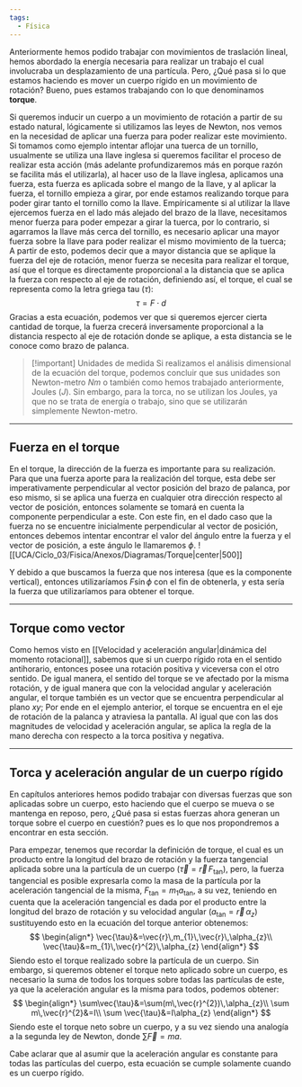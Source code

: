 ```yaml
---
tags:
  - Física
---
```

Anteriormente hemos podido trabajar con movimientos de traslación lineal, hemos abordado la energía necesaria para realizar un trabajo el cual involucraba un desplazamiento de una partícula.
Pero, ¿Qué pasa si lo que estamos haciendo es mover un cuerpo rígido en un movimiento de rotación? Bueno, pues estamos trabajando con lo que denominamos **torque**.

Si queremos inducir un cuerpo a un movimiento de rotación a partir de su estado natural, lógicamente si utilizamos las leyes de Newton, nos vemos en la necesidad de aplicar una fuerza para poder realizar este movimiento.
Si tomamos como ejemplo intentar aflojar una tuerca de un tornillo, usualmente se utiliza una llave inglesa si queremos facilitar el proceso de realizar esta acción (más adelante profundizaremos más en porque razón se facilita más el utilizarla), al hacer uso de la llave inglesa, aplicamos una fuerza, esta fuerza es aplicada sobre el mango de la llave, y al aplicar la fuerza, el tornillo empieza a girar, por ende estamos realizando torque para poder girar tanto el tornillo como la llave.
Empíricamente si al utilizar la llave ejercemos fuerza en el lado más alejado del brazo de la llave, necesitamos menor fuerza para poder empezar a girar la tuerca, por lo contrario, si agarramos la llave más cerca del tornillo, es necesario aplicar una mayor fuerza sobre la llave para poder realizar el mismo movimiento de la tuerca; A partir de esto, podemos decir que a mayor distancia que se aplique la fuerza del eje de rotación, menor fuerza se necesita para realizar el torque, así que el torque es directamente proporcional a la distancia que se aplica la fuerza con respecto al eje de rotación, definiendo así, el torque, el cual se representa como la letra griega tau ($\tau$):
$$
\tau=F\cdot d
$$
Gracias a esta ecuación, podemos ver que si queremos ejercer cierta cantidad de torque, la fuerza crecerá inversamente proporcional a la distancia respecto al eje de rotación donde se aplique, a esta distancia se le conoce como brazo de palanca.


> [!important] Unidades de medida
> Si realizamos el análisis dimensional de la ecuación del torque, podemos concluir que sus unidades son Newton-metro $Nm$ o también como hemos trabajado anteriormente, Joules ($J$).
> Sin embargo, para la torca, no se utilizan los Joules, ya que no se trata de energía o trabajo, sino que se utilizarán simplemente Newton-metro.


---
## Fuerza en el torque

En el torque, la dirección de la fuerza es importante para su realización. Para que una fuerza aporte para la realización del torque, esta debe ser imperativamente perpendicular al vector posición del brazo de palanca, por eso mismo, si se aplica una fuerza en cualquier otra dirección respecto al vector de posición, entonces solamente se tomará en cuenta la componente perpendicular a este.
Con este fin, en el dado caso que la fuerza no se encuentre inicialmente perpendicular al vector de posición, entonces debemos intentar encontrar el valor del ángulo entre la fuerza y el vector de posición, a este ángulo le llamaremos $\phi$.
![[UCA/Ciclo_03/Fisica/Anexos/Diagramas/Torque|center|500]]

Y debido a que buscamos la fuerza que nos interesa (que es la componente vertical), entonces utilizaríamos $F\sin \phi$ con el fin de obtenerla, y esta sería la fuerza que utilizaríamos para obtener el torque.

---
## Torque como vector

Como hemos visto en [[Velocidad y aceleración angular|dinámica del momento rotacional]], sabemos que si un cuerpo rígido rota en el sentido antihorario, entonces posee una rotación positiva y viceversa con el otro sentido. De igual manera, el sentido del torque se ve afectado por la misma rotación, y de igual manera que con la velocidad angular y aceleración angular, el torque también es un vector que se encuentra perpendicular al plano $xy$; Por ende en el ejemplo anterior, el torque se encuentra en el eje de rotación de la palanca y atraviesa la pantalla.
Al igual que con las dos magnitudes de velocidad y aceleración angular, se aplica la regla de la mano derecha con respecto a la torca positiva y negativa.

---
## Torca y aceleración angular de un cuerpo rígido

En capítulos anteriores hemos podido trabajar con diversas fuerzas que son aplicadas sobre un cuerpo, esto haciendo que el cuerpo se mueva o se mantenga en reposo, pero, ¿Qué pasa si estas fuerzas ahora generan un torque sobre el cuerpo en cuestión? pues es lo que nos propondremos a encontrar en esta sección.

Para empezar, tenemos que recordar la definición de torque, el cual es un producto entre la longitud del brazo de rotación y la fuerza tangencial aplicada sobre una la partícula de un cuerpo ($\vec{\tau}=\vec{r}\,F_{\tan}$), pero, la fuerza tangencial es posible expresarla como la masa de la partícula por la aceleración tangencial de la misma, $F_{\tan}=m_{1}a_{\tan}$, a su vez, teniendo en cuenta que la aceleración tangencial es dada por el producto entre la longitud del brazo de rotación y su velocidad angular ($a_{\tan}=\vec{r}\,\alpha_{z}$)  sustituyendo esto en la ecuación del torque anterior obtenemos:
$$
\begin{align*}
\vec{\tau}&=\vec{r}\,m_{1}\,\vec{r}\,\alpha_{z}\\
\vec{\tau}&=m_{1}\,\vec{r}^{2}\,\alpha_{z}
\end{align*}
$$
Siendo esto el torque realizado sobre la partícula de un cuerpo. Sin embargo, si queremos obtener el torque neto aplicado sobre un cuerpo, es necesario la suma de todos los torques sobre todas las partículas de este, ya que la aceleración angular es la misma para todos, podemos obtener:
$$
\begin{align*}
\sum\vec{\tau}&=\sum(m\,\vec{r}^{2})\,\alpha_{z}\\
\sum m\,\vec{r}^{2}&=I\\
\sum \vec{\tau}&=I\alpha_{z}
\end{align*}
$$
Siendo este el torque neto sobre un cuerpo, y a su vez siendo una analogía a la segunda ley de Newton, donde $\sum \vec{F}=ma$.

Cabe aclarar que al asumir que la aceleración angular es constante para todas las partículas del cuerpo, esta ecuación se cumple solamente cuando es un cuerpo rígido.

